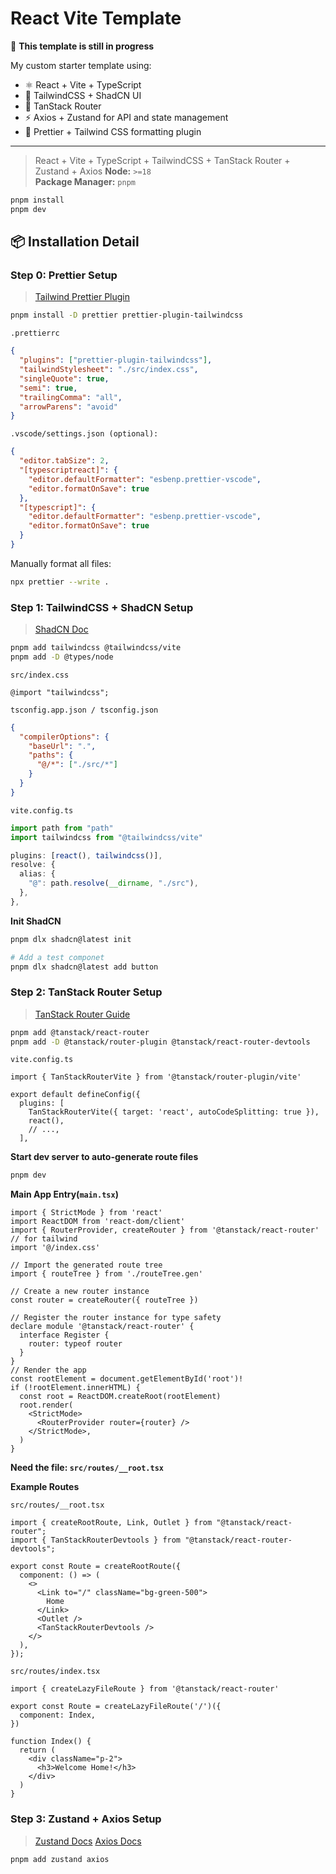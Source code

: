# React Vite Template
🚧 **This template is still in progress**

My custom starter template using:
- ⚛️ React + Vite + TypeScript
- 💨 TailwindCSS + ShadCN UI
- 🧭 TanStack Router
- ⚡ Axios + Zustand for API and state management
- 🧹 Prettier + Tailwind CSS formatting plugin
---

> React + Vite + TypeScript + TailwindCSS + TanStack Router + Zustand + Axios
> **Node:** `>=18`  
> **Package Manager:** `pnpm`

```bash
pnpm install
pnpm dev
```

## 📦 Installation Detail


### Step 0: Prettier Setup

> [Tailwind Prettier Plugin](!https://github.com/tailwindlabs/prettier-plugin-tailwindcss)

```bash
pnpm install -D prettier prettier-plugin-tailwindcss
```
`.prettierrc`
```json
{
  "plugins": ["prettier-plugin-tailwindcss"],
  "tailwindStylesheet": "./src/index.css",
  "singleQuote": true,
  "semi": true,
  "trailingComma": "all",
  "arrowParens": "avoid"
}
```
`.vscode/settings.json (optional):`
```json
{
  "editor.tabSize": 2,
  "[typescriptreact]": {
    "editor.defaultFormatter": "esbenp.prettier-vscode",
    "editor.formatOnSave": true
  },
  "[typescript]": {
    "editor.defaultFormatter": "esbenp.prettier-vscode",
    "editor.formatOnSave": true
  }
}

```
Manually format all files:
```bash
npx prettier --write .
```

### Step 1: TailwindCSS + ShadCN Setup
>[ShadCN Doc](!https://ui.shadcn.com/docs/installation/vite)


```bash
pnpm add tailwindcss @tailwindcss/vite
pnpm add -D @types/node
```
`src/index.css`
```
@import "tailwindcss";
```
`tsconfig.app.json / tsconfig.json`
```json
{
  "compilerOptions": {
    "baseUrl": ".",
    "paths": {
      "@/*": ["./src/*"]
    }
  }
}
```
`vite.config.ts`
```ts
import path from "path"
import tailwindcss from "@tailwindcss/vite"

plugins: [react(), tailwindcss()],
resolve: {
  alias: {
    "@": path.resolve(__dirname, "./src"),
  },
},
```
**Init ShadCN** 
```bash
pnpm dlx shadcn@latest init

# Add a test componet
pnpm dlx shadcn@latest add button
```

### Step 2: TanStack Router Setup
>[TanStack Router Guide](!https://tanstack.com/router/latest/docs/framework/react/installation)

```bash
pnpm add @tanstack/react-router
pnpm add -D @tanstack/router-plugin @tanstack/react-router-devtools
```
`vite.config.ts`
```
import { TanStackRouterVite } from '@tanstack/router-plugin/vite'

export default defineConfig({
  plugins: [
    TanStackRouterVite({ target: 'react', autoCodeSplitting: true }),
    react(),
    // ...,
  ],
```

**Start dev server to auto-generate route files**
```bash
pnpm dev
```
**Main App Entry(`main.tsx`)**
```
import { StrictMode } from 'react'
import ReactDOM from 'react-dom/client'
import { RouterProvider, createRouter } from '@tanstack/react-router'
// for tailwind
import '@/index.css'

// Import the generated route tree
import { routeTree } from './routeTree.gen'

// Create a new router instance
const router = createRouter({ routeTree })

// Register the router instance for type safety
declare module '@tanstack/react-router' {
  interface Register {
    router: typeof router
  }
}
// Render the app
const rootElement = document.getElementById('root')!
if (!rootElement.innerHTML) {
  const root = ReactDOM.createRoot(rootElement)
  root.render(
    <StrictMode>
      <RouterProvider router={router} />
    </StrictMode>,
  )
}
```

**Need the file: `src/routes/__root.tsx`**

**Example Routes**

`src/routes/__root.tsx`
```tsx
import { createRootRoute, Link, Outlet } from "@tanstack/react-router";
import { TanStackRouterDevtools } from "@tanstack/react-router-devtools";

export const Route = createRootRoute({
  component: () => (
    <>
      <Link to="/" className="bg-green-500">
        Home
      </Link>
      <Outlet />
      <TanStackRouterDevtools />
    </>
  ),
});
```
`src/routes/index.tsx`
```tsx
import { createLazyFileRoute } from '@tanstack/react-router'

export const Route = createLazyFileRoute('/')({
  component: Index,
})

function Index() {
  return (
    <div className="p-2">
      <h3>Welcome Home!</h3>
    </div>
  )
}
```

###  Step 3: Zustand + Axios Setup
>[Zustand Docs](!https://zustand.docs.pmnd.rs/getting-started/introduction)
>[Axios Docs](!https://axios-http.com/docs/intro)
```
pnpm add zustand axios
```